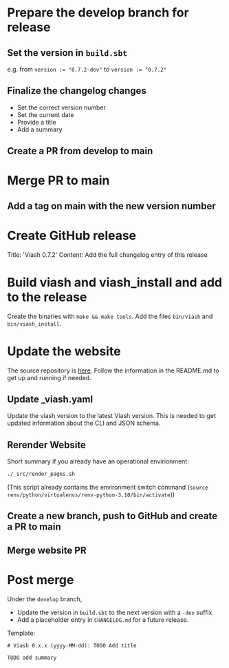 # Prepare the develop branch for release

## Set the version in `build.sbt`

e.g. from `version := "0.7.2-dev"` to `version := "0.7.2"`

## Finalize the changelog changes

- Set the correct version number
- Set the current date
- Provide a title
- Add a summary

## Create a PR from develop to main

# Merge PR to main

## Add a tag on main with the new version number

# Create GitHub release

Title: 'Viash 0.7.2'
Content: Add the full changelog entry of this release

# Build viash and viash_install and add to the release

Create the binaries with `make && make tools`.
Add the files `bin/viash` and `bin/viash_install`.

# Update the website

The source repository is [here](https://github.com/viash-io/website).
Follow the information in the README.md to get up and running if needed.

## Update _viash.yaml

Update the viash version to the latest Viash version.
This is needed to get updated information about the CLI and JSON schema.

## Rerender Website

Short summary if you already have an operational envirionment:

```bash
./_src/render_pages.sh 
```

(This script already contains the environment switch command (`source renv/python/virtualenvs/renv-python-3.10/bin/activate`))

## Create a new branch, push to GitHub and create a PR to main

## Merge website PR

# Post merge

Under the `develop` branch,
- Update the version in `build.sbt` to the next version with a `-dev` suffix.
- Add a placeholder entry in `CHANGELOG.md` for a future release.

Template:

```
# Viash 0.x.x (yyyy-MM-dd): TODO Add title

TODO add summary
```

